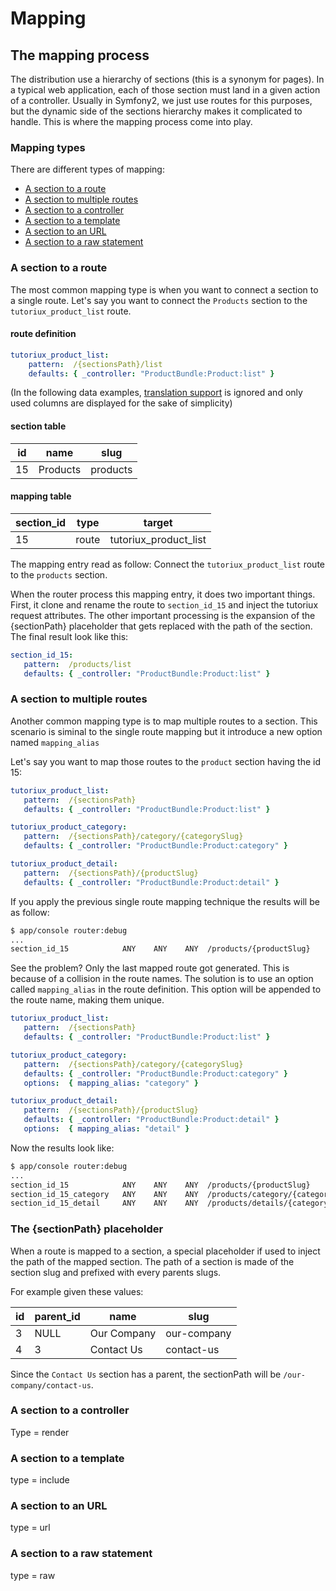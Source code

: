 Mapping
=========================

## The mapping process

The distribution use a hierarchy of sections (this is a synonym for pages). In a typical web application, each of those section must land in a given action of a controller. Usually in Symfony2, we just use routes for this purposes, but the dynamic side of the sections hierarchy makes it complicated to handle. This is where the mapping process come into play.

### Mapping types

There are different types of mapping:

- [A section to a route](#a-section-to-a-route)
- [A section to multiple routes](#a-section-to-multiple-routes)
- [A section to a controller](#a-section-to-a-controller)
- [A section to a template](#a-section-to-a-template)
- [A section to an URL](#a-section-to-an-url)
- [A section to a raw statement](#a-section-to-a-raw-statement)

### A section to a route

The most common mapping type is when you want to connect a section to a single route.
Let's say you want to connect the `Products` section to the `tutoriux_product_list` route.

#### route definition
```yml
tutoriux_product_list:
    pattern:  /{sectionsPath}/list
    defaults: { _controller: "ProductBundle:Product:list" }
```

(In the following data examples, [translation support](todo) is ignored and only used columns are displayed for the sake of simplicity)

#### section table

| id            | name          | slug
| ------------- | ------------- | ------
| 15            | Products      | products

#### mapping table

| section_id    | type   | target
| ------------- | ------ | ---------
| 15            | route  | tutoriux_product_list

The mapping entry read as follow: Connect the `tutoriux_product_list` route to the `products` section.

When the router process this mapping entry, it does two important things. First, it clone and rename the route to `section_id_15` and inject the tutoriux request attributes. The other important processing is the expansion of the {sectionPath} placeholder that gets replaced with the path of the section. The final result look like this:

```yml
section_id_15:
   pattern:  /products/list
   defaults: { _controller: "ProductBundle:Product:list" }
```

### A section to multiple routes

Another common mapping type is to map multiple routes to a section. This scenario is siminal to the single route mapping but it introduce a new option named `mapping_alias`

Let's say you want to map those routes to the `product` section having the id 15:

```yml
tutoriux_product_list:
   pattern:  /{sectionsPath}
   defaults: { _controller: "ProductBundle:Product:list" }

tutoriux_product_category:
   pattern:  /{sectionsPath}/category/{categorySlug}
   defaults: { _controller: "ProductBundle:Product:category" }

tutoriux_product_detail:
   pattern:  /{sectionsPath}/{productSlug}
   defaults: { _controller: "ProductBundle:Product:detail" }
```

If you apply the previous single route mapping technique the results will be as follow:

```bash
$ app/console router:debug
...
section_id_15            ANY    ANY    ANY  /products/{productSlug}
```

See the problem? Only the last mapped route got generated. This is because of a collision in the route names. The solution is to use an option called `mapping_alias` in the route definition. This option will be appended to the route name, making them unique.

```yml
tutoriux_product_list:
   pattern:  /{sectionsPath}
   defaults: { _controller: "ProductBundle:Product:list" }

tutoriux_product_category:
   pattern:  /{sectionsPath}/category/{categorySlug}
   defaults: { _controller: "ProductBundle:Product:category" }
   options:  { mapping_alias: "category" }

tutoriux_product_detail:
   pattern:  /{sectionsPath}/{productSlug}
   defaults: { _controller: "ProductBundle:Product:detail" }
   options:  { mapping_alias: "detail" }
```

Now the results look like:

```bash
$ app/console router:debug
...
section_id_15            ANY    ANY    ANY  /products/{productSlug}
section_id_15_category   ANY    ANY    ANY  /products/category/{categorySlug}
section_id_15_detail     ANY    ANY    ANY  /products/details/{categorySlug}
```

### The {sectionPath} placeholder

When a route is mapped to a section, a special placeholder if used to inject the path of the mapped section. The path of a section is made of the section slug and prefixed with every parents slugs.

For example given these values:

| id  | parent_id | name          | slug
| --- | --------- | ------------- | ------
| 3   | NULL      | Our Company   | our-company
| 4   | 3         | Contact Us    | contact-us

Since the `Contact Us` section has a parent, the sectionPath will be `/our-company/contact-us`.

### A section to a controller

Type = render

### A section to a template

type = include

### A section to an URL

type = url

### A section to a raw statement

type = raw